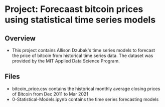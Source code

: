 # Project: Forecaast bitcoin prices using statistical time series models

## Overview

- This project contains Allison Dzubak's time series models to forecast the price of bitcoin from historical time series data. The dataset was provided by the MIT Applied Data Science Program.

## Files
- bitcoin_price.csv contains the historical monthly average closing prices of Bitcoin from Dec 2011 to Mar 2021
- 0-Statistical-Models.ipynb contains the time series forecasting models